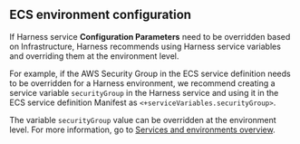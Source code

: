 ## ECS environment configuration

If Harness service **Configuration Parameters** need to be overridden based on Infrastructure, Harness recommends using Harness service variables and overriding them at the environment level.

For example, if the AWS Security Group in the ECS service definition needs to be overridden for a Harness environment, we recommend creating a service variable `securityGroup` in the Harness service and using it in the ECS service definition Manifest as `<+serviceVariables.securityGroup>`.

The variable `securityGroup` value can be overridden at the environment level. For more information, go to [Services and environments overview](../../onboard-cd/cd-concepts/services-and-environments-overview.md). 
